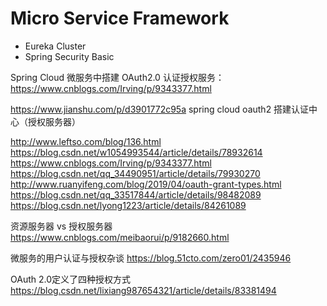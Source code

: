 # Micro Service Framework

- Eureka Cluster
- Spring Security Basic



Spring Cloud 微服务中搭建 OAuth2.0 认证授权服务：
https://www.cnblogs.com/Irving/p/9343377.html


https://www.jianshu.com/p/d3901772c95a spring cloud oauth2 搭建认证中心（授权服务器）

http://www.leftso.com/blog/136.html
https://blog.csdn.net/w1054993544/article/details/78932614
https://www.cnblogs.com/Irving/p/9343377.html
https://blog.csdn.net/qq_34490951/article/details/79930270
http://www.ruanyifeng.com/blog/2019/04/oauth-grant-types.html
https://blog.csdn.net/qq_33517844/article/details/98482089
https://blog.csdn.net/lyong1223/article/details/84261089



资源服务器 vs 授权服务器 
https://www.cnblogs.com/meibaorui/p/9182660.html


微服务的用户认证与授权杂谈
https://blog.51cto.com/zero01/2435946

OAuth 2.0定义了四种授权方式
https://blog.csdn.net/lixiang987654321/article/details/83381494